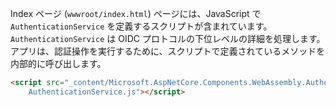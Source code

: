 Index ページ (`wwwroot/index.html`) ページには、JavaScript で `AuthenticationService` を定義するスクリプトが含まれています。 `AuthenticationService` は OIDC プロトコルの下位レベルの詳細を処理します。 アプリは、認証操作を実行するために、スクリプトで定義されているメソッドを内部的に呼び出します。

```html
<script src="_content/Microsoft.AspNetCore.Components.WebAssembly.Authentication/
    AuthenticationService.js"></script>
```
